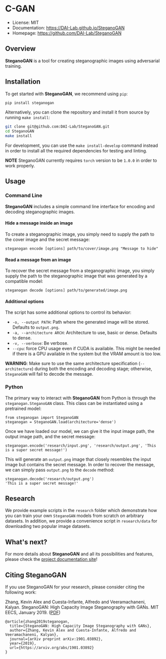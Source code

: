 # C-GAN

- License: MIT
- Documentation: https://DAI-Lab.github.io/SteganoGAN
- Homepage: https://github.com/DAI-Lab/SteganoGAN

## Overview

**SteganoGAN** is a tool for creating steganographic images using adversarial training.

## Installation

To get started with **SteganoGAN**, we recommend using `pip`:

```bash
pip install steganogan
```

Alternatively, you can clone the repository and install it from source by running `make install`:

```bash
git clone git@github.com:DAI-Lab/SteganoGAN.git
cd SteganoGAN
make install
```

For development, you can use the `make install-develop` command instead in order to install all
the required dependencies for testing and linting.

**NOTE** SteganoGAN currently requires `torch` version to be `1.0.0` in order to work properly.

## Usage

### Command Line

**SteganoGAN** includes a simple command line interface for encoding and decoding steganographic
images.

#### Hide a message inside an image

To create a steganographic image, you simply need to supply the path to the cover image and the
secret message:

```
steganogan encode [options] path/to/cover/image.png "Message to hide"
```

#### Read a message from an image

To recover the secret message from a steganographic image, you simply supply the path to the
steganographic image that was generated by a compatible model:

```
steganogan decode [options] path/to/generated/image.png
```

#### Additional options

The script has some additional options to control its behavior:

* `-o, --output PATH`: Path where the generated image will be stored. Defaults to `output.png`.
* `-a, --architecture ARCH`: Architecture to use, basic or dense. Defaults to dense.
* `-v, --verbose`: Be verbose.
* `--cpu`: force CPU usage even if CUDA is available. This might be needed if there is a GPU
  available in the system but the VRAM amount is too low.

**WARNING**: Make sure to use the same architecture specification (`--architecture`) during both
the encoding and decoding stage; otherwise, `SteganoGAN` will fail to decode the message.

### Python

The primary way to interact with **SteganoGAN** from Python is through the `steganogan.SteganoGAN`
class. This class can be instantiated using a pretrained model:

```python3
from steganogan import SteganoGAN
steganogan = SteganoGAN.load(architecture='dense')
```

Once we have loaded our model, we can give it the input image path, the output image path, and
the secret message:

```
steganogan.encode('research/input.png', 'research/output.png', 'This is a super secret message!')
```

This will generate an `output.png` image that closely resembles the input image but contains the
secret message. In order to recover the message, we can simply pass `output.png` to the `decode`
method:

```python3
steganogan.decode('research/output.png')
'This is a super secret message!'
```

## Research

We provide example scripts in the `research` folder which demonstrate how you can train your own
`SteganoGAN` models from scratch on arbitrary datasets. In addition, we provide a convenience
script in `research/data` for downloading two popular image datasets.

## What's next?

For more details about **SteganoGAN** and all its possibilities and features, please check the
[project documentation site](https://DAI-Lab.github.io/SteganoGAN/)!

## Citing SteganoGAN

If you use SteganoGAN for your research, please consider citing the following work:

Zhang, Kevin Alex and Cuesta-Infante, Alfredo and Veeramachaneni, Kalyan. SteganoGAN: High
Capacity Image Steganography with GANs. MIT EECS, January 2019. ([PDF](https://arxiv.org/pdf/1901.03892.pdf))

```
@article{zhang2019steganogan,
  title={SteganoGAN: High Capacity Image Steganography with GANs},
  author={Zhang, Kevin Alex and Cuesta-Infante, Alfredo and Veeramachaneni, Kalyan},
  journal={arXiv preprint arXiv:1901.03892},
  year={2019},
  url={https://arxiv.org/abs/1901.03892}
}
```
